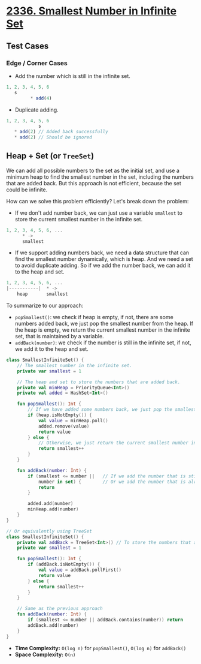 # [2336. Smallest Number in Infinite Set](https://leetcode.com/problems/smallest-number-in-infinite-set/description/)

## Test Cases
### Edge / Corner Cases
* Add the number which is still in the infinite set.
```js
1, 2, 3, 4, 5, 6
   s
         * add(4)
```

* Duplicate adding.
```js
1, 2, 3, 4, 5, 6
            s
   * add(2) // Added back successfully
   * add(2) // Should be ignored
```

## Heap + Set (or `TreeSet`)
We can add all possible numbers to the set as the initial set, and use a minimum heap to find the smallest number in the set, including the numbers that are added back. But this approach is not efficient, because the set could be infinite.

How can we solve this problem efficiently? Let's break down the problem:
* If we don't add number back, we can just use a variable `smallest` to store the current smallest number in the infinite set. 
```js
1, 2, 3, 4, 5, 6, ...
      * ->
      smallest
```
* If we support adding numbers back, we need a data structure that can find the smallest number dynamically, which is heap. And we need a set to avoid duplicate adding. So if we add the number back, we can add it to the heap and set.

```js
1, 2, 3, 4, 5, 6, ...
|-----------|  * ->
    heap       smallest
```

To summarize to our approach:
* `popSmallest()`: we check if heap is empty, if not, there are some numbers added back, we just pop the smallest number from the heap. If the heap is empty, we return the current smallest number in the infinite set, that is maintained by a variable.
* `addBack(number)`: we check if the number is still in the infinite set, if not, we add it to the heap and set.

```kotlin
class SmallestInfiniteSet() {
    // The smallest number in the infinite set.
    private var smallest = 1

    // The heap and set to store the numbers that are added back.
    private val minHeap = PriorityQueue<Int>()
    private val added = HashSet<Int>()

    fun popSmallest(): Int {
        // If we have added some numbers back, we just pop the smallest number from the heap.
        if (heap.isNotEmpty()) {
            val value = minHeap.poll()
            added.remove(value)
            return value
        } else {
            // Otherwise, we just return the current smallest number in the infinite set.
            return smallest++
        }
    }

    fun addBack(number: Int) {
        if (smallest <= number ||   // If we add the number that is still in the infinite set.
            number in set) {        // Or we add the number that is already added back.
            return
        }

        added.add(number)
        minHeap.add(number)
    }
}

// Or equivalently using TreeSet
class SmallestInfiniteSet() {
    private val addBack = TreeSet<Int>() // To store the numbers that are removed and added back
    private var smallest = 1

    fun popSmallest(): Int {
        if (addBack.isNotEmpty()) {
            val value = addBack.pollFirst()
            return value
        } else {
            return smallest++
        }
    }

    // Same as the previous approach
    fun addBack(number: Int) {
        if (smallest <= number || addBack.contains(number)) return
        addBack.add(number)
    }
}
```

* **Time Complexity:** `O(log n)` for `popSmallest()`, `O(log n)` for `addBack()`
* **Space Complexity:** `O(n)`